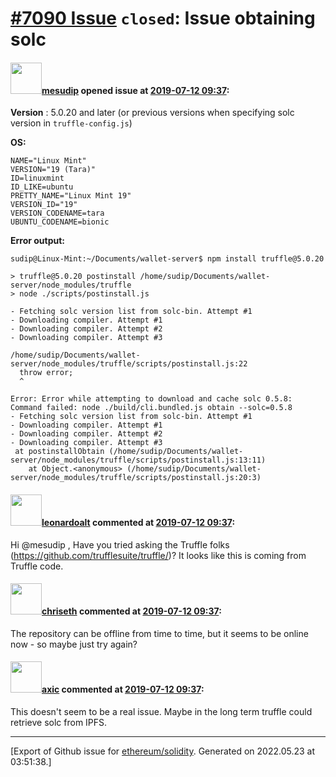 # [\#7090 Issue](https://github.com/ethereum/solidity/issues/7090) `closed`: Issue obtaining solc

#### <img src="https://avatars.githubusercontent.com/u/11131298?v=4" width="50">[mesudip](https://github.com/mesudip) opened issue at [2019-07-12 09:37](https://github.com/ethereum/solidity/issues/7090):

**Version** : 5.0.20 and later (or previous versions when specifying  solc version in `truffle-config.js`)

**OS:**
```
NAME="Linux Mint"
VERSION="19 (Tara)"
ID=linuxmint
ID_LIKE=ubuntu
PRETTY_NAME="Linux Mint 19"
VERSION_ID="19"
VERSION_CODENAME=tara
UBUNTU_CODENAME=bionic
```

**Error output:**
```
sudip@Linux-Mint:~/Documents/wallet-server$ npm install truffle@5.0.20

> truffle@5.0.20 postinstall /home/sudip/Documents/wallet-server/node_modules/truffle
> node ./scripts/postinstall.js

- Fetching solc version list from solc-bin. Attempt #1
- Downloading compiler. Attempt #1
- Downloading compiler. Attempt #2
- Downloading compiler. Attempt #3

/home/sudip/Documents/wallet-server/node_modules/truffle/scripts/postinstall.js:22
  throw error;
  ^

Error: Error while attempting to download and cache solc 0.5.8: Command failed: node ./build/cli.bundled.js obtain --solc=0.5.8
- Fetching solc version list from solc-bin. Attempt #1
- Downloading compiler. Attempt #1
- Downloading compiler. Attempt #2
- Downloading compiler. Attempt #3
 at postinstallObtain (/home/sudip/Documents/wallet-server/node_modules/truffle/scripts/postinstall.js:13:11)
    at Object.<anonymous> (/home/sudip/Documents/wallet-server/node_modules/truffle/scripts/postinstall.js:20:3)
```




#### <img src="https://avatars.githubusercontent.com/u/504195?u=ce2facd14af9fd474ebff49f0d44891f56f7500f&v=4" width="50">[leonardoalt](https://github.com/leonardoalt) commented at [2019-07-12 09:37](https://github.com/ethereum/solidity/issues/7090#issuecomment-511330041):

Hi @mesudip ,
Have you tried asking the Truffle folks (https://github.com/trufflesuite/truffle/)? It looks like this is coming from Truffle code.

#### <img src="https://avatars.githubusercontent.com/u/9073706?v=4" width="50">[chriseth](https://github.com/chriseth) commented at [2019-07-12 09:37](https://github.com/ethereum/solidity/issues/7090#issuecomment-511439539):

The repository can be offline from time to time, but it seems to be online now - so maybe just try again?

#### <img src="https://avatars.githubusercontent.com/u/20340?v=4" width="50">[axic](https://github.com/axic) commented at [2019-07-12 09:37](https://github.com/ethereum/solidity/issues/7090#issuecomment-565218297):

This doesn't seem to be a real issue. Maybe in the long term truffle could retrieve solc from IPFS.


-------------------------------------------------------------------------------



[Export of Github issue for [ethereum/solidity](https://github.com/ethereum/solidity). Generated on 2022.05.23 at 03:51:38.]
